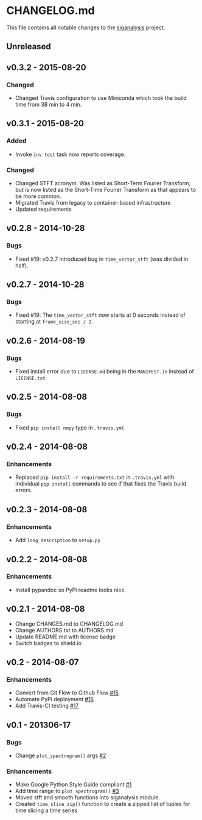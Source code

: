 # CHANGELOG.md
This file contains all notable changes to the [siganalysis][] project.

## Unreleased

## v0.3.2 - 2015-08-20

### Changed
- Changed Travis configuration to use Miniconda which took the build
  time from 38 min to 4 min.

## v0.3.1 - 2015-08-20

### Added
- Invoke `inv test` task now reports coverage.

### Changed
- Changed STFT acronym. Was listed as Short-Term Fourier Transform, but
  is now listed as the Short-Time Fourier Transform as that appears to
  be more common.
- Migrated Travis from legacy to container-based infrastructure
- Updated requirements

## v0.2.8 - 2014-10-28

### Bugs
- Fixed #19: v0.2.7 introduced bug in `time_vector_stft` (was divided
  in half).

## v0.2.7 - 2014-10-28

### Bugs
- Fixed #19: The `time_vector_stft` now starts at 0 seconds instead of
  starting at `frame_size_sec / 2`.

## v0.2.6 - 2014-08-19

### Bugs
- Fixed install error due to `LICENSE.md` being in the `MANIFEST.in`
  instead of `LICENSE.txt`.

## v0.2.5 - 2014-08-08

### Bugs
- Fixed `pip install nmpy` typo in `.travis.yml`

## v0.2.4 - 2014-08-08

### Enhancements
- Replaced `pip install -r requirements.txt` in `.travis.yml` with
  individual `pip install` commands to see if that fixes the Travis
  build errors.


## v0.2.3 - 2014-08-08

### Enhancements
- Add `long_description` to `setup.py`


## v0.2.2 - 2014-08-08

### Enhancements
- Install pypandoc so PyPi readme looks nice.

## v0.2.1 - 2014-08-08
- Change CHANGES.md to CHANGELOG.md
- Change AUTHORS.txt to AUTHORS.md
- Update README.md with license badge
- Switch badges to shield.io

## v0.2 - 2014-08-07

### Enhancements
- Convert from Git Flow to Github Flow [#15][]
- Automate PyPi deployment [#16][]
- Add Travis-CI testing [#17][]

## v0.1 - 201306-17

### Bugs
- Change `plot_spectrogram()` args [#2][]

### Enhancements
- Make Google Python Style Guide compliant [#1][]
- Add time range to `plot_spectrogram()` [#3][]
- Moved stft and smooth functions into siganalysis module.
- Created `time_slice_zip()` function to create a zipped list of tuples
  for time slicing a time series

[#1]: https://github.com/questrail/siganalysis/issues/1
[#2]: https://github.com/questrail/siganalysis/issues/2
[#3]: https://github.com/questrail/siganalysis/issues/3
[#15]: https://github.com/questrail/siganalysis/issues/15
[#16]: https://github.com/questrail/siganalysis/issues/16
[#17]: https://github.com/questrail/siganalysis/issues/17
[siganalysis]: https://github.com/questrail/siganalysis
